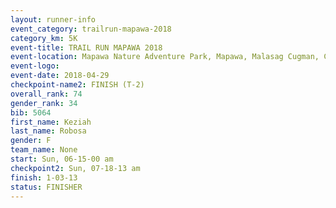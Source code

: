 ```yaml
---
layout: runner-info 
event_category: trailrun-mapawa-2018 
category_km: 5K 
event-title: TRAIL RUN MAPAWA 2018 
event-location: Mapawa Nature Adventure Park, Mapawa, Malasag Cugman, Cagayan de Oro Philippines 
event-logo: 
event-date: 2018-04-29 
checkpoint-name2: FINISH (T-2) 
overall_rank: 74
gender_rank: 34
bib: 5064
first_name: Keziah
last_name: Robosa
gender: F
team_name: None
start: Sun, 06-15-00 am
checkpoint2: Sun, 07-18-13 am
finish: 1-03-13
status: FINISHER
---
```

